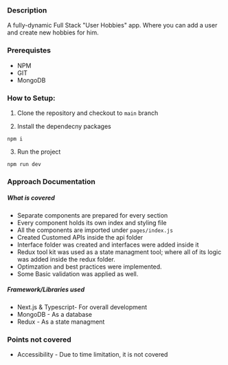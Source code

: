 ### Description

A fully-dynamic Full Stack "User Hobbies" app. Where you can add a user and create new hobbies for him.

### Prerequistes
- NPM
- GIT
- MongoDB

### How to Setup: 

1. Clone the repository and checkout to `main` branch

2. Install the dependecny packages
  ```
  npm i
  ``` 
3. Run the project
  ```
  npm run dev
  ``` 

### Approach Documentation
##### What is covered
- Separate components are prepared for every section
- Every component holds its own index and styling file
- All the components are imported under `pages/index.js`
- Created Customed APIs inside the api folder
- Interface folder was created and interfaces were added inside it
- Redux tool kit was used as a state managment tool; where all of its logic was added inside the redux folder.
- Optimzation and best practices were implemented.
- Some Basic validation was applied as well.

##### Framework/Libraries used
- Next.js & Typescript- For overall development
- MongoDB - As a database
- Redux - As a state managment

### Points not covered
- Accessibility - Due to time limitation, it is not covered